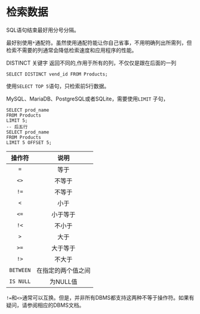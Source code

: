 # 检索数据

SQL语句结束最好用分号分隔。

最好别使用`*`通配符。虽然使用通配符能让你自己省事，不用明确列出所需列，但检索不需要的列通常会降低检索速度和应用程序的性能。

DISTINCT 关键字 返回不同的,作用于所有的列，不仅仅是跟在后面的一列

```
SELECT DISTINCT vend_id FROM Products;
```

使用`SELECT TOP 5`语句，只检索前5行数据。

MySQL、MariaDB、PostgreSQL或者SQLite，需要使用`LIMIT` 子句，

```
SELECT prod_name
FROM Products
LIMIT 5;
-- 后五行
SELECT prod_name
FROM Products
LIMIT 5 OFFSET 5;
```

|  操作符   |        说明        |
| :-------: | :----------------: |
|    `=`    |        等于        |
|   `<>`    |       不等于       |
|   `!=`    |       不等于       |
|    `<`    |        小于        |
|   `<=`    |      小于等于      |
|   `!<`    |       不小于       |
|    `>`    |        大于        |
|   `>=`    |      大于等于      |
|   `!>`    |       不大于       |
| `BETWEEN` | 在指定的两个值之间 |
| `IS NULL` |      为NULL值      |

`!=`和`<>`通常可以互换。但是，并非所有DBMS都支持这两种不等于操作符。如果有疑问，请参阅相应的DBMS文档。